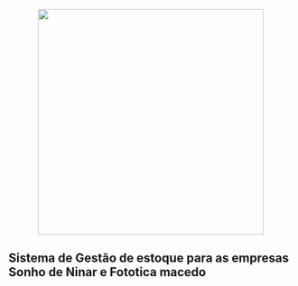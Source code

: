 <p align="center"><a href="https://photos.google.com/album/AF1QipOCC3jalihioj3AYCiLMESKZLmSqNZpr1SZZ12_/photo/AF1QipMZTkoS3NsOgV5MTeb4agK_tEq89uurIr9SzdKg" target="_blank"><img src="https://photos.google.com/album/AF1QipOCC3jalihioj3AYCiLMESKZLmSqNZpr1SZZ12_/photo/AF1QipMZTkoS3NsOgV5MTeb4agK_tEq89uurIr9SzdKg" width="400"></a></p>


## Sistema de Gestão de estoque para as empresas Sonho de Ninar e Fototica macedo

